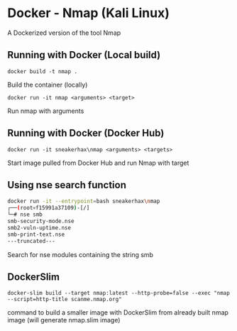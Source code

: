 # Docker - Nmap (Kali Linux)

A Dockerized version of the tool Nmap

## Running with Docker (Local build)

```
docker build -t nmap .
```

Build the container (locally)

```
docker run -it nmap <arguments> <target>
```

Run nmap with arguments

## Running with Docker (Docker Hub)

```
docker run -it sneakerhax\nmap <arguments> <targets>
```

Start image pulled from Docker Hub and run Nmap with target

## Using nse search function

```bash
docker run -it --entrypoint=bash sneakerhax\nmap
┌──(root💀f15991a37109)-[/]
└─# nse smb
smb-security-mode.nse
smb2-vuln-uptime.nse
smb-print-text.nse
---truncated---
```

Search for nse modules containing the string smb

## DockerSlim

```
docker-slim build --target nmap:latest --http-probe=false --exec "nmap --script=http-title scanme.nmap.org"
```
command to build a smaller image with DockerSlim from already built nmap image (will generate nmap.slim image)
